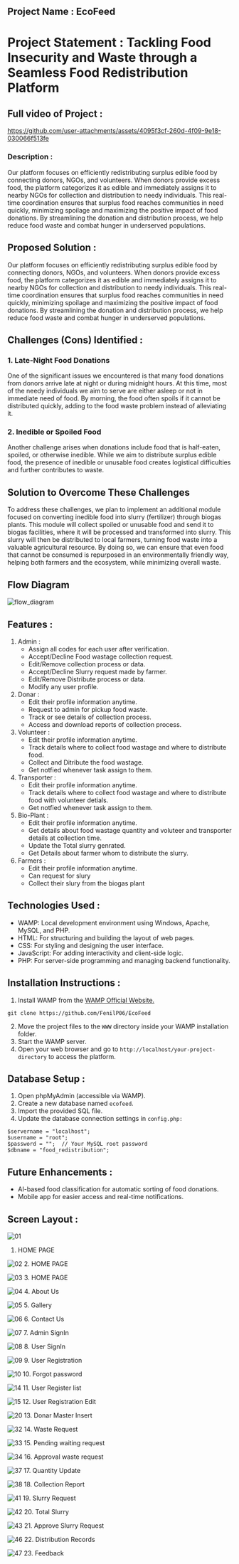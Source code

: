 ## Project Name : EcoFeed


# Project Statement : Tackling Food Insecurity and Waste through a Seamless Food Redistribution Platform

## Full video of Project :

https://github.com/user-attachments/assets/4095f3cf-260d-4f09-9e18-030066f513fe

### Description : 
Our platform focuses on efficiently redistributing surplus edible food by connecting donors, NGOs, and volunteers. When donors provide excess food, the platform categorizes it as edible and immediately assigns it to nearby NGOs for collection and distribution to needy individuals. This real-time coordination ensures that surplus food reaches communities in need quickly, minimizing spoilage and maximizing the positive impact of food donations. By streamlining the donation and distribution process, we help reduce food waste and combat hunger in underserved populations.



## Proposed Solution :
Our platform focuses on efficiently redistributing surplus edible food by connecting donors, NGOs, and volunteers. When donors provide excess food, the platform categorizes it as edible and immediately assigns it to nearby NGOs for collection and distribution to needy individuals. This real-time coordination ensures that surplus food reaches communities in need quickly, minimizing spoilage and maximizing the positive impact of food donations. By streamlining the donation and distribution process, we help reduce food waste and combat hunger in underserved populations.

## Challenges (Cons) Identified :
### 1. Late-Night Food Donations
One of the significant issues we encountered is that many food donations from donors arrive late at night or during midnight hours. At this time, most of the needy individuals we aim to serve are either asleep or not in immediate need of food. By morning, the food often spoils if it cannot be distributed quickly, adding to the food waste problem instead of alleviating it.

### 2. Inedible or Spoiled Food
Another challenge arises when donations include food that is half-eaten, spoiled, or otherwise inedible. While we aim to distribute surplus edible food, the presence of inedible or unusable food creates logistical difficulties and further contributes to waste.

## Solution to Overcome These Challenges
To address these challenges, we plan to implement an additional module focused on converting inedible food into slurry (fertilizer) through biogas plants. This module will collect spoiled or unusable food and send it to biogas facilities, where it will be processed and transformed into slurry. This slurry will then be distributed to local farmers, turning food waste into a valuable agricultural resource. By doing so, we can ensure that even food that cannot be consumed is repurposed in an environmentally friendly way, helping both farmers and the ecosystem, while minimizing overall waste.

## Flow Diagram
![flow_diagram](https://github.com/user-attachments/assets/f142d0d1-d119-4fed-9063-edbadb7b00a3)

## Features :
1. Admin :
   - Assign all codes for each user after verification.
   - Accept/Decline Food wastage collection request.
   - Edit/Remove collection process or data.
   - Accept/Decline Slurry request made by farmer.
   - Edit/Remove Distribute process or data.
   - Modify any user profile.
2. Donar :
   - Edit their profile information anytime.
   - Request to admin for pickup food waste.
   - Track or see details of collection process.
   - Access and download reports of collection process.
3. Volunteer :
   - Edit their profile information anytime.
   - Track details where to collect food wastage and where to distribute food.
   - Collect and Ditribute the food wastage.
   - Get notfied whenever task assign to them.
4. Transporter :
   - Edit their profile information anytime.
   - Track details where to collect food wastage and where to distribute food with volunteer detials.
   - Get notfied whenever task assign to them.
5. Bio-Plant :
   - Edit their profile information anytime.
   - Get details about food wastage quantity and voluteer and transporter details at collection time.
   - Update the Total slurry genrated.
   - Get Details about farmer whom to distribute the slurry.
6. Farmers :
   - Edit their profile information anytime.
   - Can request for slury
   - Collect their slury from the biogas plant


## Technologies Used :

- WAMP: Local development environment using Windows, Apache, MySQL, and PHP.
- HTML: For structuring and building the layout of web pages.
- CSS: For styling and designing the user interface.
- JavaScript: For adding interactivity and client-side logic.
- PHP: For server-side programming and managing backend functionality.

## Installation Instructions :

1. Install WAMP from the [WAMP Official Website.](https://www.wampserver.com/)
```
git clone https://github.com/FenilP06/EcoFeed
```
2. Move the project files to the ```WWW``` directory inside your WAMP installation folder.
3. Start the WAMP server.
4. Open your web browser and go to ```http://localhost/your-project-directory``` to access the platform.

## Database Setup :
1. Open phpMyAdmin (accessible via WAMP).
2. Create a new database named ```ecofeed```.
3. Import the provided SQL file.
4. Update the database connection settings in ```config.php:```
```
$servername = "localhost";
$username = "root";
$password = "";  // Your MySQL root password
$dbname = "food_redistribution";
```
## Future Enhancements :
  - AI-based food classification for automatic sorting of food donations.
  - Mobile app for easier access and real-time notifications.
    
## Screen Layout :

![01](https://github.com/user-attachments/assets/e0935e4d-f7d3-404e-ba7f-36c978f093fb)
  1. HOME PAGE

![02](https://github.com/user-attachments/assets/15a8b09a-4519-43b9-8f5a-7aba93e9b029)
  2. HOME PAGE

  
![03](https://github.com/user-attachments/assets/939d4915-72e9-42ab-9c84-34d908666e56)
  3. HOME PAGE


![04](https://github.com/user-attachments/assets/f1121f96-645e-420f-b7f8-c839c05f3363)
  4. About Us


![05](https://github.com/user-attachments/assets/65f0f5cd-9cef-4b22-8d9d-c619cc335571)
  5. Gallery


![06](https://github.com/user-attachments/assets/b334217b-0a91-42ba-b661-113b7372c2cd)
  6. Contact Us


![07](https://github.com/user-attachments/assets/13adcd6e-5907-486c-bfd5-7ead5e549a28)
  7. Admin SignIn


![08](https://github.com/user-attachments/assets/43a9e0d1-bfc4-43c1-a62e-c237b651bca7)
  8. User SignIn

  
![09](https://github.com/user-attachments/assets/819c0aaf-e5b6-4836-baef-87a50da7c992)
  9. User Registration

 
![10](https://github.com/user-attachments/assets/f70a4f56-db78-4c6c-9568-2c8250e71865)
  10. Forgot password


![14](https://github.com/user-attachments/assets/d4a3c289-2b42-4291-80c8-1f22d9b34d58)
  11. User Register list


![15](https://github.com/user-attachments/assets/4193ba20-edb2-44ef-922a-c8fcc70ae6a8)
  12. User Registration Edit


![20](https://github.com/user-attachments/assets/3b1491d2-c46f-4766-8a76-70b8dabcaee9)
  13. Donar Master Insert

 
![32](https://github.com/user-attachments/assets/90ffcef3-b600-4912-957a-2f6d9375167e)
14. Waste Request


![33](https://github.com/user-attachments/assets/180fb288-d27c-40f3-8539-ca85acd8dde7)
  15. Pending waiting request


![34](https://github.com/user-attachments/assets/b1711e4a-3aea-470f-8ae3-cd930d8fb5fc)
  16. Approval waste request

 
![37](https://github.com/user-attachments/assets/a1307657-438c-4ddc-9e0d-81b97fa1fcef)
  17. Quantity Update


![38](https://github.com/user-attachments/assets/bbc37a19-c1b9-4f1c-9f67-2aeba4d8bfac)
  18. Collection Report

 
![41](https://github.com/user-attachments/assets/2f728220-02fa-4327-99a0-be64849ec6e4)
  19. Slurry Request


![42](https://github.com/user-attachments/assets/558113d2-3ee9-483a-89af-ad17d7ad0b2d)
  20. Total Slurry


![43](https://github.com/user-attachments/assets/f76fa301-2b78-4ddf-8111-d7c47c549e6c)
  21. Approve Slurry Request


![46](https://github.com/user-attachments/assets/c1be4bd7-c357-4647-90f8-5a11dee266f3)
  22. Distribution Records

 
![47](https://github.com/user-attachments/assets/795446c2-7650-4d2a-a708-6ab52760012d)
  23. Feedback



